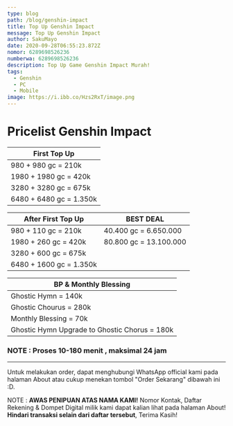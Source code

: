 ```yaml
---
type: blog
path: /blog/genshin-impact
title: Top Up Genshin Impact
message: Top Up Genshin Impact
author: SakuMayo
date: 2020-09-28T06:55:23.872Z
nomor: 6289698526236
numberwa: 6289698526236
description: Top Up Game Genshin Impact Murah!
tags:
  - Genshin
  - PC
  - Mobile
image: https://i.ibb.co/Hzs2RxT/image.png
---
```


# Pricelist Genshin Impact

| First Top Up            |
| ----------------------- |
| 980 + 980 gc = 210k     |
| 1980 + 1980 gc = 420k   |
| 3280 + 3280 gc = 675k   |
| 6480 + 6480 gc = 1.350k |

| After First Top Up      | BEST DEAL              |
| ----------------------- | ---------------------- |
| 980 + 110 gc = 210k     | 40.400 gc = 6.650.000  |
| 1980 + 260 gc = 420k    | 80.800 gc = 13.100.000 |
| 3280 + 600 gc = 675k    |
| 6480 + 1600 gc = 1.350k |

| BP & Monthly Blessing                         |
| --------------------------------------------- |
| Ghostic Hymn = 140k                           |
| Ghostic Chourus = 280k                        |
| Monthly Blessing = 70k                        |
| Ghostic Hymn Upgrade to Ghostic Chorus = 180k |

### NOTE : Proses 10-180 menit , maksimal 24 jam

---

Untuk melakukan order, dapat menghubungi WhatsApp official kami pada halaman About atau cukup menekan tombol "Order Sekarang" dibawah ini :D.

NOTE : **AWAS PENIPUAN ATAS NAMA KAMI!** Nomor Kontak, Daftar Rekening & Dompet Digital milik kami dapat kalian lihat pada halaman About! **Hindari transaksi selain dari daftar tersebut**, Terima Kasih!
